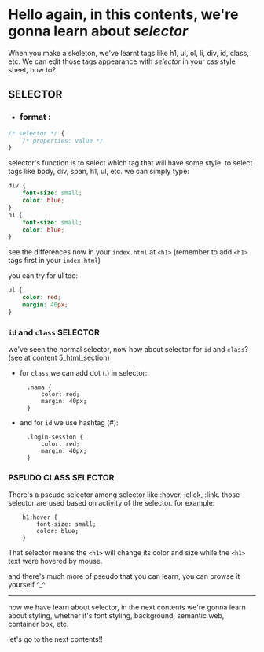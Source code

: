 # Hello again, in this contents, we're gonna learn about *selector*

When you make a skeleton, we've learnt tags like h1, ul, ol, li, div, id, class, etc.
We can edit those tags appearance with *selector* in your css style sheet, how to?

## SELECTOR

- ### format : 
```css
/* selector */ {
    /* properties: value */
}
```

selector's function is to select which tag that will have some style. to select tags like body, div, span, h1, ul, etc. we can simply type:
```css
div {
    font-size: small;
    color: blue;   
}
h1 {
    font-size: small;
    color: blue;   
}
```

see the differences now in your `index.html` at `<h1>` (remember to add `<h1>` tags first in your `index.html`)

you can try for ul too:
```css
ul {
    color: red;
    margin: 40px;
}
```

### `id` and `class` SELECTOR

we've seen the normal selector, now how about selector for `id` and `class`? (see at content 5_html_section)

- for `class` we can add dot (.) in selector:

        .nama {
            color: red;
            margin: 40px;
        }

- and for `id` we use hashtag (#):

        .login-session {
            color: red;
            margin: 40px;
        }

### PSEUDO CLASS SELECTOR

There's a pseudo selector among selector like :hover, :click, :link. those selector are used based on activity of the selector. for example:

        h1:hover {
            font-size: small;
            color: blue;   
        }

That selector means the `<h1>` will change its color and size while the `<h1>` text were hovered by mouse.

and there's much more of pseudo that you can learn, you can browse it yourself ^_^

---

now we have learn about selector, in the next contents we're gonna learn about styling, whether it's font styling, background, semantic web, container box, etc.

let's go to the next contents!!